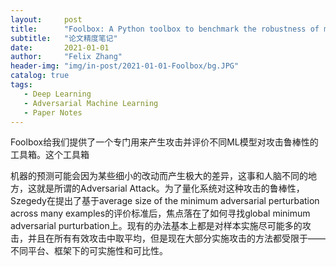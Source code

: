 ```yaml
---
layout:     post
title:      "Foolbox: A Python toolbox to benchmark the robustness of machine learning models"
subtitle:   "论文精度笔记"
date:       2021-01-01
author:     "Felix Zhang"
header-img: "img/in-post/2021-01-01-Foolbox/bg.JPG"
catalog: true
tags:
   - Deep Learning
   - Adversarial Machine Learning
   - Paper Notes
---
```


Foolbox给我们提供了一个专门用来产生攻击并评价不同ML模型对攻击鲁棒性的工具箱。这个工具箱

机器的预测可能会因为某些细小的改动而产生极大的差异，这事和人脑不同的地方，这就是所谓的Adversarial Attack。为了量化系统对这种攻击的鲁棒性，Szegedy在提出了基于average size of the minimum adversarial perturbation across many examples的评价标准后，焦点落在了如何寻找global minimum adversarial purturbation上。现有的办法基本上都是对样本实施尽可能多的攻击，并且在所有有效攻击中取平均，但是现在大部分实施攻击的方法都受限于——不同平台、框架下的可实施性和可比性。

